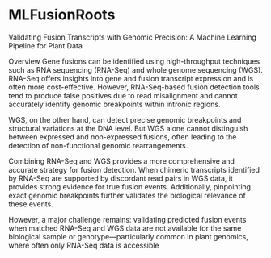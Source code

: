 # MLFusionRoots
Validating Fusion Transcripts with Genomic Precision: A Machine Learning Pipeline for Plant Data


Overview
Gene fusions can be identified using high-throughput techniques such as RNA sequencing (RNA-Seq) and whole genome sequencing (WGS). RNA-Seq offers insights into gene and fusion transcript expression and is often more cost-effective. However, RNA-Seq-based fusion detection tools tend to produce false positives due to read misalignment and cannot accurately identify genomic breakpoints within intronic regions.

WGS, on the other hand, can detect precise genomic breakpoints and structural variations at the DNA level. But WGS alone cannot distinguish between expressed and non-expressed fusions, often leading to the detection of non-functional genomic rearrangements.

Combining RNA-Seq and WGS provides a more comprehensive and accurate strategy for fusion detection. When chimeric transcripts identified by RNA-Seq are supported by discordant read pairs in WGS data, it provides strong evidence for true fusion events. Additionally, pinpointing exact genomic breakpoints further validates the biological relevance of these events.

However, a major challenge remains: validating predicted fusion events when matched RNA-Seq and WGS data are not available for the same biological sample or genotype—particularly common in plant genomics, where often only RNA-Seq data is accessible
